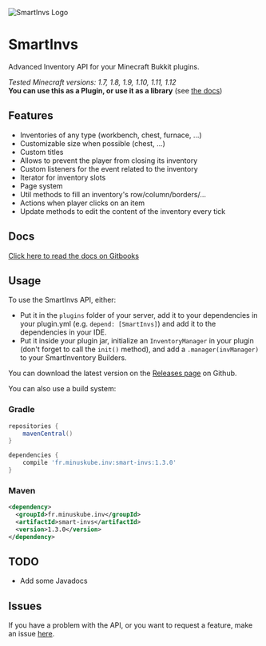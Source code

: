 ![SmartInvs Logo](http://minuskube.fr/img/smart-invs/smart_invs.png)

# SmartInvs
Advanced Inventory API for your Minecraft Bukkit plugins.

*Tested Minecraft versions: 1.7, 1.8, 1.9, 1.10, 1.11, 1.12*  
**You can use this as a Plugin, or use it as a library** (see [the docs](https://minuskube.gitbooks.io/smartinvs/))

## Features
* Inventories of any type (workbench, chest, furnace, ...)
* Customizable size when possible (chest, ...)
* Custom titles
* Allows to prevent the player from closing its inventory
* Custom listeners for the event related to the inventory
* Iterator for inventory slots
* Page system
* Util methods to fill an inventory's row/column/borders/...
* Actions when player clicks on an item
* Update methods to edit the content of the inventory every tick

## Docs
[Click here to read the docs on Gitbooks](https://minuskube.gitbooks.io/smartinvs/)

## Usage
To use the SmartInvs API, either:
- Put it in the `plugins` folder of your server, add it to your dependencies in your plugin.yml (e.g. `depend: [SmartInvs]`) and add it to the dependencies in your IDE.
- Put it inside your plugin jar, initialize an `InventoryManager` in your plugin (don't forget to call the `init()` method), and add a `.manager(invManager)` to your SmartInventory Builders.

You can download the latest version on the [Releases page](https://github.com/MinusKube/SmartInvs/releases) on Github.

You can also use a build system:
### Gradle
```gradle
repositories {
    mavenCentral()
}

dependencies {
    compile 'fr.minuskube.inv:smart-invs:1.3.0'
}
```

### Maven
```xml
<dependency>
  <groupId>fr.minuskube.inv</groupId>
  <artifactId>smart-invs</artifactId>
  <version>1.3.0</version>
</dependency>
```

## TODO
* Add some Javadocs

## Issues
If you have a problem with the API, or you want to request a feature, make an issue [here](https://github.com/MinusKube/SmartInvs/issues).
